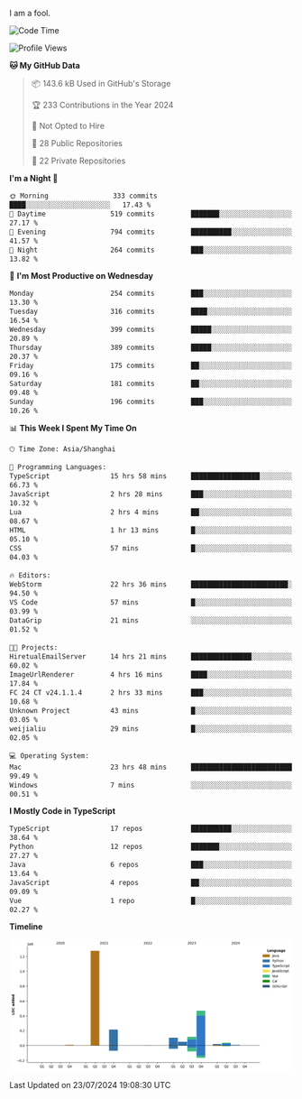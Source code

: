 I am a fool.

<!--START_SECTION:waka-->
![Code Time](http://img.shields.io/badge/Code%20Time-1%2C576%20hrs%2025%20mins-blue)

![Profile Views](http://img.shields.io/badge/Profile%20Views-0-blue)

**🐱 My GitHub Data** 

> 📦 143.6 kB Used in GitHub's Storage 
 > 
> 🏆 233 Contributions in the Year 2024
 > 
> 🚫 Not Opted to Hire
 > 
> 📜 28 Public Repositories 
 > 
> 🔑 22 Private Repositories 
 > 
**I'm a Night 🦉** 

```text
🌞 Morning                333 commits         ████░░░░░░░░░░░░░░░░░░░░░   17.43 % 
🌆 Daytime                519 commits         ███████░░░░░░░░░░░░░░░░░░   27.17 % 
🌃 Evening                794 commits         ██████████░░░░░░░░░░░░░░░   41.57 % 
🌙 Night                  264 commits         ███░░░░░░░░░░░░░░░░░░░░░░   13.82 % 
```
📅 **I'm Most Productive on Wednesday** 

```text
Monday                   254 commits         ███░░░░░░░░░░░░░░░░░░░░░░   13.30 % 
Tuesday                  316 commits         ████░░░░░░░░░░░░░░░░░░░░░   16.54 % 
Wednesday                399 commits         █████░░░░░░░░░░░░░░░░░░░░   20.89 % 
Thursday                 389 commits         █████░░░░░░░░░░░░░░░░░░░░   20.37 % 
Friday                   175 commits         ██░░░░░░░░░░░░░░░░░░░░░░░   09.16 % 
Saturday                 181 commits         ██░░░░░░░░░░░░░░░░░░░░░░░   09.48 % 
Sunday                   196 commits         ███░░░░░░░░░░░░░░░░░░░░░░   10.26 % 
```


📊 **This Week I Spent My Time On** 

```text
🕑︎ Time Zone: Asia/Shanghai

💬 Programming Languages: 
TypeScript               15 hrs 58 mins      █████████████████░░░░░░░░   66.73 % 
JavaScript               2 hrs 28 mins       ███░░░░░░░░░░░░░░░░░░░░░░   10.32 % 
Lua                      2 hrs 4 mins        ██░░░░░░░░░░░░░░░░░░░░░░░   08.67 % 
HTML                     1 hr 13 mins        █░░░░░░░░░░░░░░░░░░░░░░░░   05.10 % 
CSS                      57 mins             █░░░░░░░░░░░░░░░░░░░░░░░░   04.03 % 

🔥 Editors: 
WebStorm                 22 hrs 36 mins      ████████████████████████░   94.50 % 
VS Code                  57 mins             █░░░░░░░░░░░░░░░░░░░░░░░░   03.99 % 
DataGrip                 21 mins             ░░░░░░░░░░░░░░░░░░░░░░░░░   01.52 % 

🐱‍💻 Projects: 
HiretualEmailServer      14 hrs 21 mins      ███████████████░░░░░░░░░░   60.02 % 
ImageUrlRenderer         4 hrs 16 mins       ████░░░░░░░░░░░░░░░░░░░░░   17.84 % 
FC 24 CT v24.1.1.4       2 hrs 33 mins       ███░░░░░░░░░░░░░░░░░░░░░░   10.68 % 
Unknown Project          43 mins             █░░░░░░░░░░░░░░░░░░░░░░░░   03.05 % 
weijialiu                29 mins             █░░░░░░░░░░░░░░░░░░░░░░░░   02.05 % 

💻 Operating System: 
Mac                      23 hrs 48 mins      █████████████████████████   99.49 % 
Windows                  7 mins              ░░░░░░░░░░░░░░░░░░░░░░░░░   00.51 % 
```

**I Mostly Code in TypeScript** 

```text
TypeScript               17 repos            ██████████░░░░░░░░░░░░░░░   38.64 % 
Python                   12 repos            ███████░░░░░░░░░░░░░░░░░░   27.27 % 
Java                     6 repos             ███░░░░░░░░░░░░░░░░░░░░░░   13.64 % 
JavaScript               4 repos             ██░░░░░░░░░░░░░░░░░░░░░░░   09.09 % 
Vue                      1 repo              █░░░░░░░░░░░░░░░░░░░░░░░░   02.27 % 
```



**Timeline**

![Lines of Code chart](https://raw.githubusercontent.com/VeejaLiu/VeejaLiu/master/assets/bar_graph.png)


 Last Updated on 23/07/2024 19:08:30 UTC
<!--END_SECTION:waka-->

